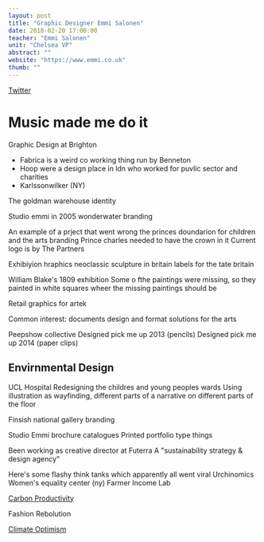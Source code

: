 ```yaml
---
layout: post
title: "Graphic Designer Emmi Salonen"
date: 2018-02-20 17:00:00
teacher: "Emmi Salonen"
unit: "Chelsea VP"
abstract: ""
website: "https://www.emmi.co.uk"
thumb: ""
---
```


[Twitter](https://twitter.com/StudioEMMI)

# Music made me do it

Graphic Design at Brighton

- Fabrica is a weird co working thing run by Benneton
- Hoop were a design place in ldn who worked for puvlic sector and charities
- Karlssonwilker (NY)

The goldman warehouse identity

Studio emmi in 2005
wonderwater branding

An example of a prject that went wrong
the princes doundarion for children and the arts branding
Prince charles needed to have the crown in it
Current logo is by The Partners

Exhibiyion hraphics
neoclassic sculpture in britain labels for the tate britain

William Blake's 1809 exhibition
Some o fthe paintings were missing, so they painted in white squares wheer the missing paintings should be

Retail graphics
for artek

Common interest: documents
design and format solutions for the arts

Peepshow collective
Designed pick me up 2013 (pencils)
Designed pick me up 2014 (paper clips)

## Envirnmental Design

UCL Hospital
Redesigning the childres and young peoples wards
Using illustration as wayfinding, different parts of a narrative on different parts of the floor

Finsish national gallery branding

Studio Emmi brochure catalogues
Printed portfolio type things

Been working as creative director at Futerra
A "sustainability strategy & design agency"

Here's some flashy think tanks which apparently all went viral
Urchinomics
Women's equality center (ny)
Farmer Income Lab

[Carbon Productivity](http://carbonproductivity.com/)

Fashion Rebolution

[Climate Optimism](https://www.climateoptimist.org/)
